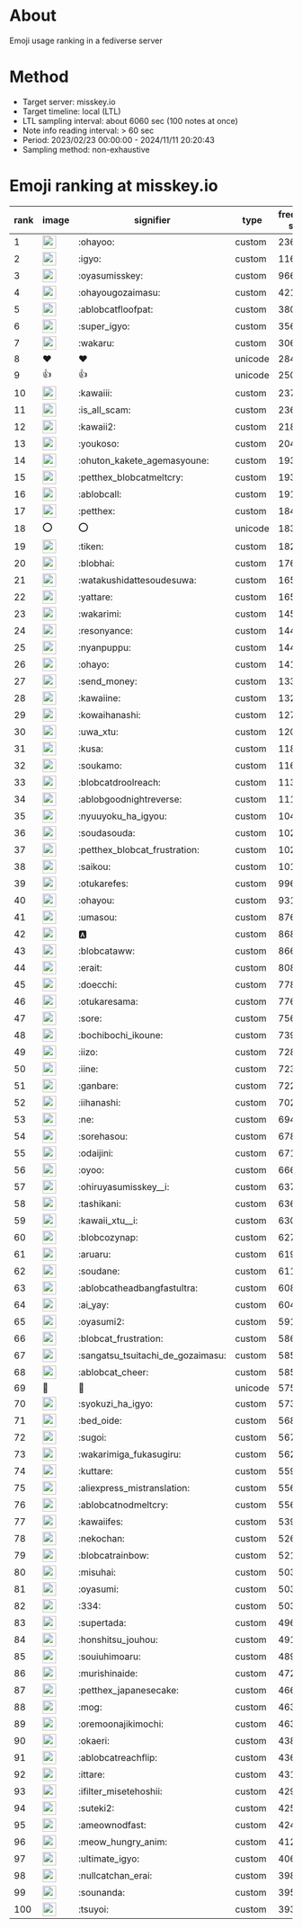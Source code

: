 # About
Emoji usage ranking in a fediverse server

# Method
- Target server: misskey.io
- Target timeline: local (LTL)
- LTL sampling interval: about 6060 sec (100 notes at once)
- Note info reading interval: > 60 sec
- Period: 2023/02/23 00:00:00 - 2024/11/11 20:20:43 
- Sampling method: non-exhaustive

# Emoji ranking at misskey.io

|rank|image|signifier|type|frequency score|
|----|----|----|----|----|
|1|<img height="24" src="https://misskey.io/emoji/ohayoo.webp">|:ohayoo:|custom|236704|
|2|<img height="24" src="https://misskey.io/emoji/igyo.webp">|:igyo:|custom|116133|
|3|<img height="24" src="https://misskey.io/emoji/oyasumisskey.webp">|:oyasumisskey:|custom|96653|
|4|<img height="24" src="https://misskey.io/emoji/ohayougozaimasu.webp">|:ohayougozaimasu:|custom|42177|
|5|<img height="24" src="https://misskey.io/emoji/ablobcatfloofpat.webp">|:ablobcatfloofpat:|custom|38094|
|6|<img height="24" src="https://misskey.io/emoji/super_igyo.webp">|:super_igyo:|custom|35689|
|7|<img height="24" src="https://misskey.io/emoji/wakaru.webp">|:wakaru:|custom|30628|
|8|❤|❤|unicode|28453|
|9|👍|👍|unicode|25068|
|10|<img height="24" src="https://misskey.io/emoji/kawaiii.webp">|:kawaiii:|custom|23791|
|11|<img height="24" src="https://misskey.io/emoji/is_all_scam.webp">|:is_all_scam:|custom|23661|
|12|<img height="24" src="https://misskey.io/emoji/kawaii2.webp">|:kawaii2:|custom|21829|
|13|<img height="24" src="https://misskey.io/emoji/youkoso.webp">|:youkoso:|custom|20436|
|14|<img height="24" src="https://misskey.io/emoji/ohuton_kakete_agemasyoune.webp">|:ohuton_kakete_agemasyoune:|custom|19378|
|15|<img height="24" src="https://misskey.io/emoji/petthex_blobcatmeltcry.webp">|:petthex_blobcatmeltcry:|custom|19347|
|16|<img height="24" src="https://misskey.io/emoji/ablobcall.webp">|:ablobcall:|custom|19197|
|17|<img height="24" src="https://misskey.io/emoji/petthex.webp">|:petthex:|custom|18406|
|18|⭕|⭕|unicode|18315|
|19|<img height="24" src="https://misskey.io/emoji/tiken.webp">|:tiken:|custom|18271|
|20|<img height="24" src="https://misskey.io/emoji/blobhai.webp">|:blobhai:|custom|17624|
|21|<img height="24" src="https://misskey.io/emoji/watakushidattesoudesuwa.webp">|:watakushidattesoudesuwa:|custom|16535|
|22|<img height="24" src="https://misskey.io/emoji/yattare.webp">|:yattare:|custom|16501|
|23|<img height="24" src="https://misskey.io/emoji/wakarimi.webp">|:wakarimi:|custom|14586|
|24|<img height="24" src="https://misskey.io/emoji/resonyance.webp">|:resonyance:|custom|14497|
|25|<img height="24" src="https://misskey.io/emoji/nyanpuppu.webp">|:nyanpuppu:|custom|14439|
|26|<img height="24" src="https://misskey.io/emoji/ohayo.webp">|:ohayo:|custom|14155|
|27|<img height="24" src="https://misskey.io/emoji/send_money.webp">|:send_money:|custom|13385|
|28|<img height="24" src="https://misskey.io/emoji/kawaiine.webp">|:kawaiine:|custom|13239|
|29|<img height="24" src="https://misskey.io/emoji/kowaihanashi.webp">|:kowaihanashi:|custom|12767|
|30|<img height="24" src="https://misskey.io/emoji/uwa_xtu.webp">|:uwa_xtu:|custom|12097|
|31|<img height="24" src="https://misskey.io/emoji/kusa.webp">|:kusa:|custom|11873|
|32|<img height="24" src="https://misskey.io/emoji/soukamo.webp">|:soukamo:|custom|11659|
|33|<img height="24" src="https://misskey.io/emoji/blobcatdroolreach.webp">|:blobcatdroolreach:|custom|11311|
|34|<img height="24" src="https://misskey.io/emoji/ablobgoodnightreverse.webp">|:ablobgoodnightreverse:|custom|11114|
|35|<img height="24" src="https://misskey.io/emoji/nyuuyoku_ha_igyou.webp">|:nyuuyoku_ha_igyou:|custom|10471|
|36|<img height="24" src="https://misskey.io/emoji/soudasouda.webp">|:soudasouda:|custom|10244|
|37|<img height="24" src="https://misskey.io/emoji/petthex_blobcat_frustration.webp">|:petthex_blobcat_frustration:|custom|10237|
|38|<img height="24" src="https://misskey.io/emoji/saikou.webp">|:saikou:|custom|10149|
|39|<img height="24" src="https://misskey.io/emoji/otukarefes.webp">|:otukarefes:|custom|9962|
|40|<img height="24" src="https://misskey.io/emoji/ohayou.webp">|:ohayou:|custom|9316|
|41|<img height="24" src="https://misskey.io/emoji/umasou.webp">|:umasou:|custom|8769|
|42|<img height="24" src="https://misskey.io/emoji/a.webp">|:a:|custom|8686|
|43|<img height="24" src="https://misskey.io/emoji/blobcataww.webp">|:blobcataww:|custom|8662|
|44|<img height="24" src="https://misskey.io/emoji/erait.webp">|:erait:|custom|8083|
|45|<img height="24" src="https://misskey.io/emoji/doecchi.webp">|:doecchi:|custom|7784|
|46|<img height="24" src="https://misskey.io/emoji/otukaresama.webp">|:otukaresama:|custom|7767|
|47|<img height="24" src="https://misskey.io/emoji/sore.webp">|:sore:|custom|7569|
|48|<img height="24" src="https://misskey.io/emoji/bochibochi_ikoune.webp">|:bochibochi_ikoune:|custom|7396|
|49|<img height="24" src="https://misskey.io/emoji/iizo.webp">|:iizo:|custom|7288|
|50|<img height="24" src="https://misskey.io/emoji/iine.webp">|:iine:|custom|7231|
|51|<img height="24" src="https://misskey.io/emoji/ganbare.webp">|:ganbare:|custom|7220|
|52|<img height="24" src="https://misskey.io/emoji/iihanashi.webp">|:iihanashi:|custom|7022|
|53|<img height="24" src="https://misskey.io/emoji/ne.webp">|:ne:|custom|6940|
|54|<img height="24" src="https://misskey.io/emoji/sorehasou.webp">|:sorehasou:|custom|6782|
|55|<img height="24" src="https://misskey.io/emoji/odaijini.webp">|:odaijini:|custom|6711|
|56|<img height="24" src="https://misskey.io/emoji/oyoo.webp">|:oyoo:|custom|6668|
|57|<img height="24" src="https://misskey.io/emoji/ohiruyasumisskey__i.webp">|:ohiruyasumisskey__i:|custom|6376|
|58|<img height="24" src="https://misskey.io/emoji/tashikani.webp">|:tashikani:|custom|6364|
|59|<img height="24" src="https://misskey.io/emoji/kawaii_xtu__i.webp">|:kawaii_xtu__i:|custom|6303|
|60|<img height="24" src="https://misskey.io/emoji/blobcozynap.webp">|:blobcozynap:|custom|6273|
|61|<img height="24" src="https://misskey.io/emoji/aruaru.webp">|:aruaru:|custom|6193|
|62|<img height="24" src="https://misskey.io/emoji/soudane.webp">|:soudane:|custom|6117|
|63|<img height="24" src="https://misskey.io/emoji/ablobcatheadbangfastultra.webp">|:ablobcatheadbangfastultra:|custom|6087|
|64|<img height="24" src="https://misskey.io/emoji/ai_yay.webp">|:ai_yay:|custom|6046|
|65|<img height="24" src="https://misskey.io/emoji/oyasumi2.webp">|:oyasumi2:|custom|5915|
|66|<img height="24" src="https://misskey.io/emoji/blobcat_frustration.webp">|:blobcat_frustration:|custom|5860|
|67|<img height="24" src="https://misskey.io/emoji/sangatsu_tsuitachi_de_gozaimasu.webp">|:sangatsu_tsuitachi_de_gozaimasu:|custom|5853|
|68|<img height="24" src="https://misskey.io/emoji/ablobcat_cheer.webp">|:ablobcat_cheer:|custom|5852|
|69|🎉|🎉|unicode|5755|
|70|<img height="24" src="https://misskey.io/emoji/syokuzi_ha_igyo.webp">|:syokuzi_ha_igyo:|custom|5733|
|71|<img height="24" src="https://misskey.io/emoji/bed_oide.webp">|:bed_oide:|custom|5688|
|72|<img height="24" src="https://misskey.io/emoji/sugoi.webp">|:sugoi:|custom|5670|
|73|<img height="24" src="https://misskey.io/emoji/wakarimiga_fukasugiru.webp">|:wakarimiga_fukasugiru:|custom|5620|
|74|<img height="24" src="https://misskey.io/emoji/kuttare.webp">|:kuttare:|custom|5599|
|75|<img height="24" src="https://misskey.io/emoji/aliexpress_mistranslation.webp">|:aliexpress_mistranslation:|custom|5564|
|76|<img height="24" src="https://misskey.io/emoji/ablobcatnodmeltcry.webp">|:ablobcatnodmeltcry:|custom|5560|
|77|<img height="24" src="https://misskey.io/emoji/kawaiifes.webp">|:kawaiifes:|custom|5399|
|78|<img height="24" src="https://misskey.io/emoji/nekochan.webp">|:nekochan:|custom|5265|
|79|<img height="24" src="https://misskey.io/emoji/blobcatrainbow.webp">|:blobcatrainbow:|custom|5218|
|80|<img height="24" src="https://misskey.io/emoji/misuhai.webp">|:misuhai:|custom|5037|
|81|<img height="24" src="https://misskey.io/emoji/oyasumi.webp">|:oyasumi:|custom|5030|
|82|<img height="24" src="https://misskey.io/emoji/334.webp">|:334:|custom|5030|
|83|<img height="24" src="https://misskey.io/emoji/supertada.webp">|:supertada:|custom|4963|
|84|<img height="24" src="https://misskey.io/emoji/honshitsu_jouhou.webp">|:honshitsu_jouhou:|custom|4910|
|85|<img height="24" src="https://misskey.io/emoji/souiuhimoaru.webp">|:souiuhimoaru:|custom|4895|
|86|<img height="24" src="https://misskey.io/emoji/murishinaide.webp">|:murishinaide:|custom|4728|
|87|<img height="24" src="https://misskey.io/emoji/petthex_japanesecake.webp">|:petthex_japanesecake:|custom|4665|
|88|<img height="24" src="https://misskey.io/emoji/mog.webp">|:mog:|custom|4637|
|89|<img height="24" src="https://misskey.io/emoji/oremoonajikimochi.webp">|:oremoonajikimochi:|custom|4631|
|90|<img height="24" src="https://misskey.io/emoji/okaeri.webp">|:okaeri:|custom|4388|
|91|<img height="24" src="https://misskey.io/emoji/ablobcatreachflip.webp">|:ablobcatreachflip:|custom|4360|
|92|<img height="24" src="https://misskey.io/emoji/ittare.webp">|:ittare:|custom|4318|
|93|<img height="24" src="https://misskey.io/emoji/ifilter_misetehoshii.webp">|:ifilter_misetehoshii:|custom|4294|
|94|<img height="24" src="https://misskey.io/emoji/suteki2.webp">|:suteki2:|custom|4250|
|95|<img height="24" src="https://misskey.io/emoji/ameownodfast.webp">|:ameownodfast:|custom|4241|
|96|<img height="24" src="https://misskey.io/emoji/meow_hungry_anim.webp">|:meow_hungry_anim:|custom|4127|
|97|<img height="24" src="https://misskey.io/emoji/ultimate_igyo.webp">|:ultimate_igyo:|custom|4063|
|98|<img height="24" src="https://misskey.io/emoji/nullcatchan_erai.webp">|:nullcatchan_erai:|custom|3985|
|99|<img height="24" src="https://misskey.io/emoji/sounanda.webp">|:sounanda:|custom|3950|
|100|<img height="24" src="https://misskey.io/emoji/tsuyoi.webp">|:tsuyoi:|custom|3934|
